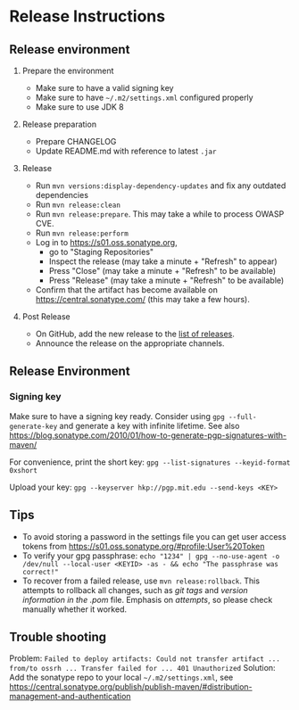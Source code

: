 # Release Instructions

## Release environment

1) Prepare the environment
    - Make sure to have a valid signing key
    - Make sure to have `~/.m2/settings.xml` configured properly
    - Make sure to use JDK 8

2) Release preparation
    - Prepare CHANGELOG
    - Update README.md with reference to latest `.jar`

3) Release
    - Run `mvn versions:display-dependency-updates` and fix any outdated dependencies
    - Run `mvn release:clean`
    - Run `mvn release:prepare`. This may take a while to process OWASP CVE.
    - Run `mvn release:perform`
    - Log in to https://s01.oss.sonatype.org,
        - go to "Staging Repositories"
        - Inspect the release (may take a minute + "Refresh" to appear)
        - Press "Close" (may take a minute + "Refresh" to be available)
        - Press "Release" (may take a minute + "Refresh" to be available)
    - Confirm that the artifact has become available on https://central.sonatype.com/
      (this may take a few hours).

4) Post Release
    - On GitHub, add the new release to the
      [list of releases](https://github.com/netsec-ethz/scion-java-client/releases).
    - Announce the release on the appropriate channels.

## Release Environment

### Signing key

Make sure to have a signing key ready.
Consider using `gpg --full-generate-key` and generate a key with infinite lifetime.
See also https://blog.sonatype.com/2010/01/how-to-generate-pgp-signatures-with-maven/

For convenience, print the short key: `gpg --list-signatures --keyid-format 0xshort`

Upload your key:
`gpg --keyserver hkp://pgp.mit.edu --send-keys <KEY>`

## Tips

- To avoid storing a password in the settings file you can get user access tokens
  from https://s01.oss.sonatype.org/#profile;User%20Token
- To verify your gpg passphrase:
  `echo "1234" | gpg --no-use-agent -o /dev/null --local-user <KEYID> -as - && echo "The passphrase was correct!"`
- To recover from a failed release, use `mvn release:rollback`. This attempts to rollback all
  changes, such as *git tags* and *version information in the .pom* file. Emphasis on *attempts*,
  so please check manually whether it worked.

## Trouble shooting

Problem:
`Failed to deploy artifacts: Could not transfer artifact ... from/to ossrh ... Transfer failed for ... 401 Unauthorized`
Solution: Add the sonatype repo to your local `~/.m2/settings.xml`,
see https://central.sonatype.org/publish/publish-maven/#distribution-management-and-authentication



